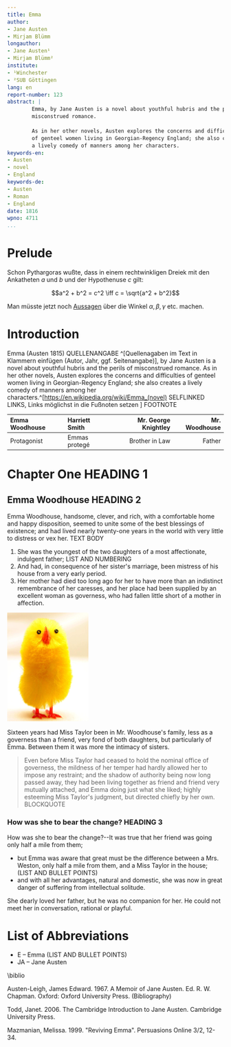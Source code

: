 ```yaml
---
title: Emma 
author:
- Jane Austen
- Mirjam Blümm
longauthor:
- Jane Austen¹
- Mirjam Blümm²
institute: 
- ¹Winchester
- ²SUB Göttingen
lang: en
report-number: 123
abstract: |
        Emma, by Jane Austen is a novel about youthful hubris and the perils of
        misconstrued romance. 
        
        As in her other novels, Austen explores the concerns and difficulties
        of genteel women living in Georgian-Regency England; she also creates
        a lively comedy of manners among her characters. 
keywords-en: 
- Austen
- novel
- England 
keywords-de: 
- Austen
- Roman
- England 
date: 1816
wpno: 4711
...
```


# Prelude

Schon Pythargoras wußte, dass in einem rechtwinkligen Dreiek mit den Ankatheten $a$ und $b$ und der Hypothenuse $c$ gilt:

$$a^2 + b^2 = c^2 \iff c = \sqrt{a^2 + b^2}$$

Man müsste jetzt noch [Aussagen](http://de.wikipedia.org/Aussage) über die Winkel $\alpha, \beta, \gamma$ etc. machen.


# Introduction 

 Emma (Austen 1815) QUELLENANGABE ^[Quellenagaben im Text in Klammern einfügen (Autor, Jahr, ggf. Seitenangabe)], by Jane Austen is a novel about youthful hubris and the perils of misconstrued romance. As in her other novels, Austen explores the concerns and difficulties of genteel women living in Georgian-Regency England; she also creates a lively comedy of manners among her characters.^[<https://en.wikipedia.org/wiki/Emma_(novel)> SELFLINKED LINKS, Links möglichst in die Fußnoten setzen ] FOOTNOTE

| Emma Woodhouse | Harriett Smith | Mr. George Knightley  | Mr. Woodhouse |
| :------------- | :------------- |  -------------------: | -------------:|
| Protagonist    | Emmas protegé  | Brother in Law        | Father        |



# Chapter One HEADING 1 


## Emma Woodhouse HEADING 2 


Emma Woodhouse, handsome, clever, and rich, with a comfortable home and happy disposition, seemed to unite some of the best blessings of existence; and
had lived nearly twenty-one years in the world with very little to distress or vex her. TEXT BODY

1. She was the youngest of the two daughters of a most affectionate, indulgent father; LIST AND NUMBERING
2. And had, in consequence of her sister's marriage, been mistress of his house from a very early period.
3. Her mother had died too long ago for her to have more than an indistinct remembrance of her caresses, and her place had been supplied by an excellent woman as governess, who had fallen little short of a mother in affection.

![BILDUNTERSCHRIFT ](Chick1.png)

Sixteen years had Miss Taylor been in Mr. Woodhouse's family, less as a governess than a friend, very fond of both daughters, but particularly of Emma. Between them it was more the intimacy of sisters.

> Even before Miss Taylor had ceased to hold the nominal office of governess, the mildness of her temper had hardly allowed her to impose any restraint; and the shadow of authority being now long passed away, they had been living together as friend and friend very mutually attached, and Emma doing just what she liked; highly esteeming Miss Taylor's judgment, but directed chiefly by her own. BLOCKQUOTE 


### How was she to bear the change? HEADING 3 


How was she to bear the change?--It was true that her friend was going only half a mile from them;

- but Emma was aware that great must be the difference between a Mrs. Weston, only half a mile from them, and a Miss Taylor in the house; (LIST AND BULLET POINTS)
- and with all her advantages, natural and domestic, she was now in great danger of suffering from intellectual solitude.

She dearly loved her father, but he was no companion for her. He could not meet her in conversation, rational or playful.


# List of Abbreviations


- E – Emma (LIST AND BULLET POINTS)
- JA – Jane Austen


\biblio


Austen-Leigh, James Edward. 1967. A Memoir of Jane Austen. Ed. R. W. Chapman. Oxford: Oxford University Press. (Bibliography)

Todd, Janet. 2006. The Cambridge Introduction to Jane Austen. Cambridge University Press.

Mazmanian, Melissa. 1999. "Reviving Emma". Persuasions Online 3/2, 12-34.


